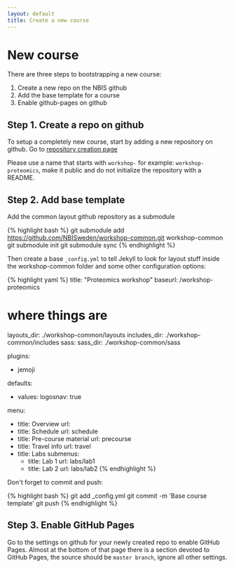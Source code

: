 ```yaml
---
layout: default
title: Create a new course
---
```


# New course


There are three steps to bootstrapping a new course:

1. Create a new repo on the NBIS github
2. Add the base template for a course
3. Enable github-pages on github



## Step 1. Create a repo on github

To setup a completely new course, start by adding a new repository on github.
Go to [repository creation page](https://github.com/organizations/NBISweden/repositories/new)

Please use a name that starts with `workshop-` for example: `workshop-proteomics`,
make it public and do not initialize the repository with a README.


## Step 2. Add base template

Add the common layout github repository as a submodule

{% highlight bash %}
git submodule add https://github.com/NBISweden/workshop-common.git workshop-common
git submodule init
git submodule sync
{% endhighlight %}

Then create a base `_config.yml` to tell Jekyll to look for layout stuff inside
the workshop-common folder and some other configuration options:

{% highlight yaml %}
title: "Proteomics workshop"
baseurl: /workshop-proteomics

# where things are
layouts_dir: ./workshop-common/layouts
includes_dir: ./workshop-common/includes
sass:
  sass_dir: ./workshop-common/sass

plugins:
  - jemoji

defaults:
  - values:
      logosnav: true

menu:
  - title: Overview
    url:
  - title: Schedule
    url: schedule
  - title: Pre-course material
    url: precourse
  - title: Travel info
    url: travel
  - title: Labs
    submenus:
      - title: Lab 1
        url: labs/lab1
      - title: Lab 2
        url: labs/lab2
{% endhighlight %}


Don't forget to commit and push:

{% highlight bash %}
git add _config.yml
git commit -m 'Base course template'
git push
{% endhighlight %}

## Step 3. Enable GitHub Pages

Go to the settings on github for your newly created repo to enable GitHub
Pages. Almost at the bottom of that page there is a section devoted to GitHub
Pages, the source should be `master branch`, ignore all other settings.
